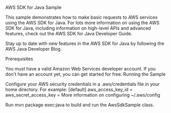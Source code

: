 AWS SDK for Java Sample

This sample demonstrates how to make basic requests to AWS services using the AWS SDK for Java.
For lots more information on using the AWS SDK for Java, including information on high-level APIs and advanced features, check out the AWS SDK for Java Developer Guide.

Stay up to date with new features in the AWS SDK for Java by following the AWS Java Developer Blog.

Prerequisites

You must have a valid Amazon Web Services developer account. If you don't have an account yet, you can get started for free.
Running the Sample

Configure your AWS security credentials in a .aws/credentials file in your home directory. For example:
  [default]
  aws_access_key_id     = <your AWS access key>
  aws_secret_access_key = <your AWS secret access key>
More information on configuring ~/.aws/config 

Run mvn package exec:java to build and run the AwsSdkSample class.
